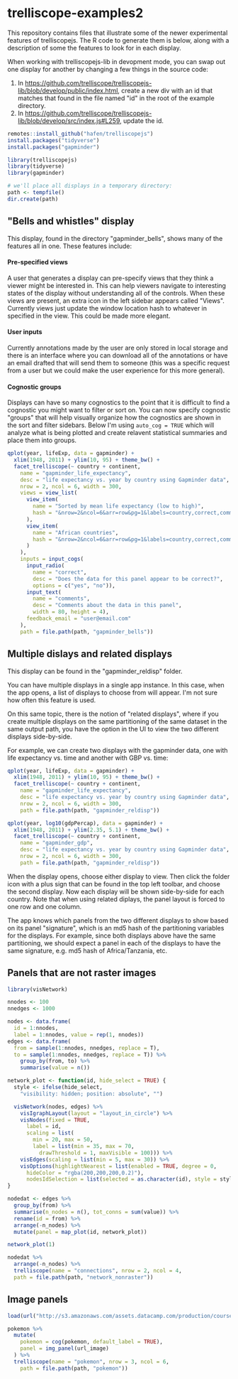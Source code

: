 # trelliscope-examples2

This repository contains files that illustrate some of the newer experimental features of trelliscopejs. The R code to generate them is below, along with a description of some the features to look for in each display.

When working with trelliscopejs-lib in devopment mode, you can swap out one display for another by changing a few things in the source code:

1. In https://github.com/trelliscope/trelliscopejs-lib/blob/develop/public/index.html, create a new div with an id that matches that found in the file named "id" in the root of the example directory.
2. In https://github.com/trelliscope/trelliscopejs-lib/blob/develop/src/index.js#L259, update the id.


```r
remotes::install_github("hafen/trelliscopejs")
install.packages("tidyverse")
install.packages("gapminder")
```

```r
library(trelliscopejs)
library(tidyverse)
library(gapminder)

# we'll place all displays in a temporary directory:
path <- tempfile()
dir.create(path)
```

## "Bells and whistles" display

This display, found in the directory "gapminder_bells", shows many of the features all in one. These features include:

#### Pre-specified views

A user that generates a display can pre-specify views that they think a viewer might be interested in. This can help viewers navigate to interesting states of the display without understanding all of the controls. When these views are present, an extra icon in the left sidebar appears called "Views". Currently views just update the window location hash to whatever in specified in the view. This could be made more elegant.

#### User inputs

Currently annotations made by the user are only stored in local storage and there is an interface where you can download all of the annotations or have an email drafted that will send them to someone (this was a specific request from a user but we could make the user experience for this more general).

#### Cognostic groups

Displays can have so many cognostics to the point that it is difficult to find a cognostic you might want to filter or sort on. You can now specify cognostic "groups" that will help visually organize how the cognostics are shown in the sort and filter sidebars. Below I'm using `auto_cog = TRUE` which will analyze what is being plotted and create relavent statistical summaries and place them into groups.

```r
qplot(year, lifeExp, data = gapminder) +
  xlim(1948, 2011) + ylim(10, 95) + theme_bw() +
  facet_trelliscope(~ country + continent,
    name = "gapminder_life_expectancy",
    desc = "life expectancy vs. year by country using Gapminder data",
    nrow = 2, ncol = 6, width = 300,
    views = view_list(
      view_item(
        name = "Sorted by mean life expectancy (low to high)",
        hash = "&nrow=2&ncol=6&arr=row&pg=1&labels=country,correct,comments,lifeExp_mean&sort=lifeExp_mean;asc&filter=&fv="
      ),
      view_item(
        name = "African countries",
        hash = "&nrow=2&ncol=6&arr=row&pg=1&labels=country,correct,comments&sort=&filter=var:continent;type:select;val:Africa&sidebar=-1&fv=continent"
      )
    ),
    inputs = input_cogs(
      input_radio(
        name = "correct",
        desc = "Does the data for this panel appear to be correct?",
        options = c("yes", "no")),
      input_text(
        name = "comments",
        desc = "Comments about the data in this panel",
        width = 80, height = 4),
      feedback_email = "user@email.com"
    ),
    path = file.path(path, "gapminder_bells"))
```

## Multiple dislays and related displays

This display can be found in the "gapminder_reldisp" folder.

You can have multiple displays in a single app instance. In this case, when the app opens, a list of displays to choose from will appear. I'm not sure how often this feature is used.

On this same topic, there is the notion of "related displays", where if you create multiple displays on the same partitioning of the same dataset in the same output path, you have the option in the UI to view the two different displays side-by-side.

For example, we can create two displays with the gapminder data, one with life expectancy vs. time and another with GBP vs. time:

```r
qplot(year, lifeExp, data = gapminder) +
  xlim(1948, 2011) + ylim(10, 95) + theme_bw() +
  facet_trelliscope(~ country + continent,
    name = "gapminder_life_expectancy",
    desc = "life expectancy vs. year by country using Gapminder data",
    nrow = 2, ncol = 6, width = 300,
    path = file.path(path, "gapminder_reldisp"))

qplot(year, log10(gdpPercap), data = gapminder) +
  xlim(1948, 2011) + ylim(2.35, 5.1) + theme_bw() +
  facet_trelliscope(~ country + continent,
    name = "gapminder_gdp",
    desc = "life expectancy vs. year by country using Gapminder data",
    nrow = 2, ncol = 6, width = 300,
    path = file.path(path, "gapminder_reldisp"))
```

When the display opens, choose either display to view. Then click the folder icon with a plus sign that can be found in the top left toolbar, and choose the second display. Now each display will be shown side-by-side for each country. Note that when using related diplays, the panel layout is forced to one row and one column.

The app knows which panels from the two different displays to show based on its panel "signature", which is an md5 hash of the partitioning variables for the displays. For example, since both displays above have the same partitioning, we should expect a panel in each of the displays to have the same signature, e.g. md5 hash of Africa/Tanzania, etc.

## Panels that are not raster images

```r
library(visNetwork)

nnodes <- 100
nnedges <- 1000

nodes <- data.frame(
  id = 1:nnodes,
  label = 1:nnodes, value = rep(1, nnodes))
edges <- data.frame(
  from = sample(1:nnodes, nnedges, replace = T),
  to = sample(1:nnodes, nnedges, replace = T)) %>%
    group_by(from, to) %>%
    summarise(value = n())

network_plot <- function(id, hide_select = TRUE) {
  style <- ifelse(hide_select,
    "visibility: hidden; position: absolute", "")

  visNetwork(nodes, edges) %>%
    visIgraphLayout(layout = "layout_in_circle") %>%
    visNodes(fixed = TRUE,
      label = id,
      scaling = list(
        min = 20, max = 50,
        label = list(min = 35, max = 70,
          drawThreshold = 1, maxVisible = 100))) %>%
    visEdges(scaling = list(min = 5, max = 30)) %>%
    visOptions(highlightNearest = list(enabled = TRUE, degree = 0,
      hideColor = "rgba(200,200,200,0.2)"),
      nodesIdSelection = list(selected = as.character(id), style = style))
}

nodedat <- edges %>%
  group_by(from) %>%
  summarise(n_nodes = n(), tot_conns = sum(value)) %>%
  rename(id = from) %>%
  arrange(-n_nodes) %>%
  mutate(panel = map_plot(id, network_plot))

network_plot(1)

nodedat %>%
  arrange(-n_nodes) %>%
  trelliscope(name = "connections", nrow = 2, ncol = 4,
  path = file.path(path, "network_nonraster"))
```

## Image panels

```r
load(url("http://s3.amazonaws.com/assets.datacamp.com/production/course_7261/datasets/pokemon.Rdata"))

pokemon %>%
  mutate(
    pokemon = cog(pokemon, default_label = TRUE),
    panel = img_panel(url_image)
  ) %>%
  trelliscope(name = "pokemon", nrow = 3, ncol = 6,
    path = file.path(path, "pokemon"))
```
